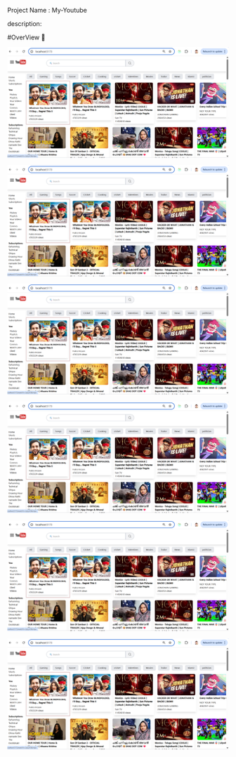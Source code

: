 Project Name : My-Youtube

description:

#OverView 🚀



![image alt](https://github.com/mdgulamrasulkhan/my-youtube/blob/5253fb59ce933314e9d0232447c86d9799e21dbb/Screenshot%202025-07-14%20145316.png)

![image alt](https://github.com/mdgulamrasulkhan/my-youtube/blob/5253fb59ce933314e9d0232447c86d9799e21dbb/Screenshot%202025-07-14%20145316.png)

![image alt](https://github.com/mdgulamrasulkhan/my-youtube/blob/5253fb59ce933314e9d0232447c86d9799e21dbb/Screenshot%202025-07-14%20145316.png)


![image alt](https://github.com/mdgulamrasulkhan/my-youtube/blob/5253fb59ce933314e9d0232447c86d9799e21dbb/Screenshot%202025-07-14%20145316.png)

![image alt](https://github.com/mdgulamrasulkhan/my-youtube/blob/5253fb59ce933314e9d0232447c86d9799e21dbb/Screenshot%202025-07-14%20145316.png)

![image alt](https://github.com/mdgulamrasulkhan/my-youtube/blob/5253fb59ce933314e9d0232447c86d9799e21dbb/Screenshot%202025-07-14%20145316.png)


